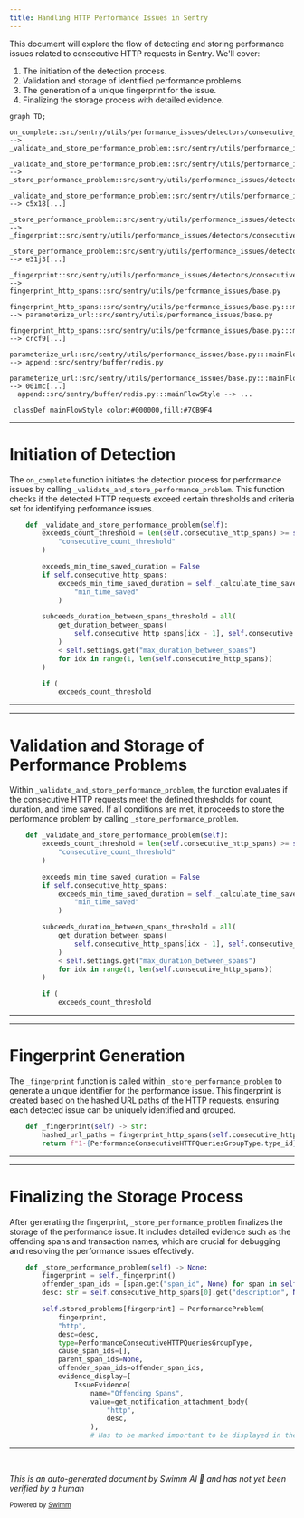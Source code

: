 ```yaml
---
title: Handling HTTP Performance Issues in Sentry
---
```

This document will explore the flow of detecting and storing performance issues related to consecutive HTTP requests in Sentry. We'll cover:

1. The initiation of the detection process.
2. Validation and storage of identified performance problems.
3. The generation of a unique fingerprint for the issue.
4. Finalizing the storage process with detailed evidence.

```mermaid
graph TD;
  on_complete::src/sentry/utils/performance_issues/detectors/consecutive_http_detector.py:::mainFlowStyle --> _validate_and_store_performance_problem::src/sentry/utils/performance_issues/detectors/consecutive_http_detector.py
  _validate_and_store_performance_problem::src/sentry/utils/performance_issues/detectors/consecutive_http_detector.py:::mainFlowStyle --> _store_performance_problem::src/sentry/utils/performance_issues/detectors/consecutive_http_detector.py
  _validate_and_store_performance_problem::src/sentry/utils/performance_issues/detectors/consecutive_http_detector.py:::mainFlowStyle --> c5x18[...]
  _store_performance_problem::src/sentry/utils/performance_issues/detectors/consecutive_http_detector.py:::mainFlowStyle --> _fingerprint::src/sentry/utils/performance_issues/detectors/consecutive_http_detector.py
  _store_performance_problem::src/sentry/utils/performance_issues/detectors/consecutive_http_detector.py:::mainFlowStyle --> e31j3[...]
  _fingerprint::src/sentry/utils/performance_issues/detectors/consecutive_http_detector.py:::mainFlowStyle --> fingerprint_http_spans::src/sentry/utils/performance_issues/base.py
  fingerprint_http_spans::src/sentry/utils/performance_issues/base.py:::mainFlowStyle --> parameterize_url::src/sentry/utils/performance_issues/base.py
  fingerprint_http_spans::src/sentry/utils/performance_issues/base.py:::mainFlowStyle --> crcf9[...]
  parameterize_url::src/sentry/utils/performance_issues/base.py:::mainFlowStyle --> append::src/sentry/buffer/redis.py
  parameterize_url::src/sentry/utils/performance_issues/base.py:::mainFlowStyle --> 001mc[...]
  append::src/sentry/buffer/redis.py:::mainFlowStyle --> ...

 classDef mainFlowStyle color:#000000,fill:#7CB9F4
```

<SwmSnippet path="/src/sentry/utils/performance_issues/detectors/consecutive_http_detector.py" line="71">

---

# Initiation of Detection

The `on_complete` function initiates the detection process for performance issues by calling `_validate_and_store_performance_problem`. This function checks if the detected HTTP requests exceed certain thresholds and criteria set for identifying performance issues.

```python
    def _validate_and_store_performance_problem(self):
        exceeds_count_threshold = len(self.consecutive_http_spans) >= self.settings.get(
            "consecutive_count_threshold"
        )

        exceeds_min_time_saved_duration = False
        if self.consecutive_http_spans:
            exceeds_min_time_saved_duration = self._calculate_time_saved() >= self.settings.get(
                "min_time_saved"
            )

        subceeds_duration_between_spans_threshold = all(
            get_duration_between_spans(
                self.consecutive_http_spans[idx - 1], self.consecutive_http_spans[idx]
            )
            < self.settings.get("max_duration_between_spans")
            for idx in range(1, len(self.consecutive_http_spans))
        )

        if (
            exceeds_count_threshold
```

---

</SwmSnippet>

<SwmSnippet path="/src/sentry/utils/performance_issues/detectors/consecutive_http_detector.py" line="71">

---

# Validation and Storage of Performance Problems

Within `_validate_and_store_performance_problem`, the function evaluates if the consecutive HTTP requests meet the defined thresholds for count, duration, and time saved. If all conditions are met, it proceeds to store the performance problem by calling `_store_performance_problem`.

```python
    def _validate_and_store_performance_problem(self):
        exceeds_count_threshold = len(self.consecutive_http_spans) >= self.settings.get(
            "consecutive_count_threshold"
        )

        exceeds_min_time_saved_duration = False
        if self.consecutive_http_spans:
            exceeds_min_time_saved_duration = self._calculate_time_saved() >= self.settings.get(
                "min_time_saved"
            )

        subceeds_duration_between_spans_threshold = all(
            get_duration_between_spans(
                self.consecutive_http_spans[idx - 1], self.consecutive_http_spans[idx]
            )
            < self.settings.get("max_duration_between_spans")
            for idx in range(1, len(self.consecutive_http_spans))
        )

        if (
            exceeds_count_threshold
```

---

</SwmSnippet>

<SwmSnippet path="/src/sentry/utils/performance_issues/detectors/consecutive_http_detector.py" line="171">

---

# Fingerprint Generation

The `_fingerprint` function is called within `_store_performance_problem` to generate a unique identifier for the performance issue. This fingerprint is created based on the hashed URL paths of the HTTP requests, ensuring each detected issue can be uniquely identified and grouped.

```python
    def _fingerprint(self) -> str:
        hashed_url_paths = fingerprint_http_spans(self.consecutive_http_spans)
        return f"1-{PerformanceConsecutiveHTTPQueriesGroupType.type_id}-{hashed_url_paths}"
```

---

</SwmSnippet>

<SwmSnippet path="/src/sentry/utils/performance_issues/detectors/consecutive_http_detector.py" line="103">

---

# Finalizing the Storage Process

After generating the fingerprint, `_store_performance_problem` finalizes the storage of the performance issue. It includes detailed evidence such as the offending spans and transaction names, which are crucial for debugging and resolving the performance issues effectively.

```python
    def _store_performance_problem(self) -> None:
        fingerprint = self._fingerprint()
        offender_span_ids = [span.get("span_id", None) for span in self.consecutive_http_spans]
        desc: str = self.consecutive_http_spans[0].get("description", None)

        self.stored_problems[fingerprint] = PerformanceProblem(
            fingerprint,
            "http",
            desc=desc,
            type=PerformanceConsecutiveHTTPQueriesGroupType,
            cause_span_ids=[],
            parent_span_ids=None,
            offender_span_ids=offender_span_ids,
            evidence_display=[
                IssueEvidence(
                    name="Offending Spans",
                    value=get_notification_attachment_body(
                        "http",
                        desc,
                    ),
                    # Has to be marked important to be displayed in the notifications
```

---

</SwmSnippet>

&nbsp;

*This is an auto-generated document by Swimm AI 🌊 and has not yet been verified by a human*

<SwmMeta version="3.0.0" repo-id="Z2l0aHViJTNBJTNBc2VudHJ5JTNBJTNBZ2V0c2VudHJ5" repo-name="sentry"><sup>Powered by [Swimm](/)</sup></SwmMeta>
